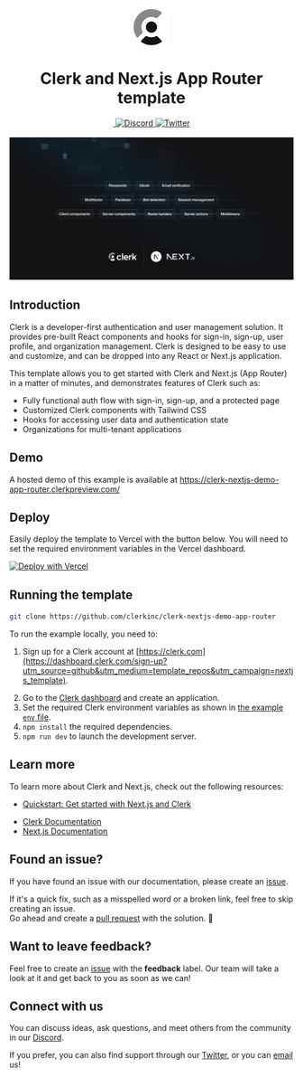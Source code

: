 <p align="center">
  <a href="https://clerk.com?utm_source=github&utm_medium=clerk_docs" target="_blank" rel="noopener noreferrer">
   <picture>
      <source media="(prefers-color-scheme: dark)" srcset="./public/light-logo.png">
      <img src="./public/dark-logo.png" height="64">
    </picture>
  </a>
  <br />
</p>
<div align="center">
  <h1>
    Clerk and Next.js App Router template
  </h1>
  <a href="https://www.npmjs.com/package/@clerk/clerk-js">
    <img alt="" src="https://img.shields.io/npm/dm/@clerk/clerk-js" />
  </a>
  <a href="https://discord.com/invite/b5rXHjAg7A">
    <img alt="Discord" src="https://img.shields.io/discord/856971667393609759?color=7389D8&label&logo=discord&logoColor=ffffff" />
  </a>
  <a href="https://twitter.com/clerkdev">
    <img alt="Twitter" src="https://img.shields.io/twitter/url.svg?label=%40clerkdev&style=social&url=https%3A%2F%2Ftwitter.com%2Fclerkdev" />
  </a> 
  <br />
  <br />
  <img alt="Clerk Hero Image" src="public/og.png">
</div>

## Introduction

Clerk is a developer-first authentication and user management solution. It provides pre-built React components and hooks for sign-in, sign-up, user profile, and organization management. Clerk is designed to be easy to use and customize, and can be dropped into any React or Next.js application.

This template allows you to get started with Clerk and Next.js (App Router) in a matter of minutes, and demonstrates features of Clerk such as:

- Fully functional auth flow with sign-in, sign-up, and a protected page
- Customized Clerk components with Tailwind CSS
- Hooks for accessing user data and authentication state
- Organizations for multi-tenant applications

## Demo

A hosted demo of this example is available at https://clerk-nextjs-demo-app-router.clerkpreview.com/

## Deploy

Easily deploy the template to Vercel with the button below. You will need to set the required environment variables in the Vercel dashboard.

<!-- TODO: UPDATE THIS UTM -->

[![Deploy with Vercel](https://vercel.com/button)](https://vercel.com/new/clone?repository-url=https%3A%2F%2Fgithub.com%2Fclerkinc%2Fclerk-nextjs-demo-app-router&env=NEXT_PUBLIC_CLERK_PUBLISHABLE_KEY,CLERK_SECRET_KEY&envDescription=Clerk%20API%20keys&envLink=https%3A%2F%2Fclerk.com%2Fdocs%2Fquickstart%2Fnextjs&redirect-url=https%3A%2F%2Fclerk.com%2Fdocs%2Fquickstart%2Fnextjs)

## Running the template

```bash
git clone https://github.com/clerkinc/clerk-nextjs-demo-app-router
```

To run the example locally, you need to:

<!-- TODO: UPDATE THIS UTM -->

1. Sign up for a Clerk account at [https://clerk.com](https://dashboard.clerk.com/sign-up?utm_source=github&utm_medium=template_repos&utm_campaign=nextjs_template).
<!-- TODO: UPDATE THIS UTM -->
2. Go to the [Clerk dashboard](https://dashboard.clerk.com?utm_source=github&utm_medium=template_repos&utm_campaign=nextjs_template) and create an application.
3. Set the required Clerk environment variables as shown in [the example `env` file](./.env.template).
4. `npm install` the required dependencies.
5. `npm run dev` to launch the development server.

## Learn more

To learn more about Clerk and Next.js, check out the following resources:

<!-- TODO: UPDATE THIS UTM -->

- [Quickstart: Get started with Next.js and Clerk](https://clerk.com/docs/quickstarts/nextjs?utm_source=github&utm_medium=template_repos&utm_campaign=nextjs_template)
<!-- TODO: UPDATE THIS UTM -->
- [Clerk Documentation](https://clerk.com/docs?utm_source=github&utm_medium=template_repos&utm_campaign=nextjs_template)
- [Next.js Documentation](https://nextjs.org/docs)

## Found an issue?

If you have found an issue with our documentation, please create an [issue](https://github.com/clerkinc/clerk-nextjs-demo-app-router/issues).

If it's a quick fix, such as a misspelled word or a broken link, feel free to skip creating an issue.  
Go ahead and create a [pull request](https://github.com/clerkinc/clerk-nextjs-demo-app-router/pulls) with the solution. :rocket:

## Want to leave feedback?

Feel free to create an [issue](https://github.com/clerkinc/clerk-nextjs-demo-app-router/issues) with the **feedback** label. Our team will take a look at it and get back to you as soon as we can!

## Connect with us

You can discuss ideas, ask questions, and meet others from the community in our [Discord](https://discord.com/invite/b5rXHjAg7A).

If you prefer, you can also find support through our [Twitter](https://twitter.com/ClerkDev), or you can [email](mailto:support@clerk.dev) us!
